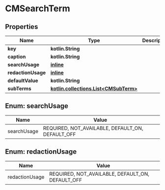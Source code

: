 
# CMSearchTerm

## Properties
Name | Type | Description | Notes
------------ | ------------- | ------------- | -------------
**key** | **kotlin.String** |  | 
**caption** | **kotlin.String** |  | 
**searchUsage** | [**inline**](#SearchUsage) |  | 
**redactionUsage** | [**inline**](#RedactionUsage) |  | 
**defaultValue** | **kotlin.String** |  | 
**subTerms** | [**kotlin.collections.List&lt;CMSubTerm&gt;**](CMSubTerm.md) |  | 


<a id="SearchUsage"></a>
## Enum: searchUsage
Name | Value
---- | -----
searchUsage | REQUIRED, NOT_AVAILABLE, DEFAULT_ON, DEFAULT_OFF


<a id="RedactionUsage"></a>
## Enum: redactionUsage
Name | Value
---- | -----
redactionUsage | REQUIRED, NOT_AVAILABLE, DEFAULT_ON, DEFAULT_OFF



